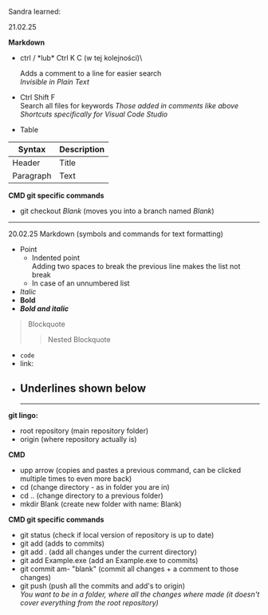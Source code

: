 <!-- #TODO(Move) -->

Sandra learned:

21.02.25

**Markdown**
- <!-- Add comment to a line --> ctrl / *lub* Ctrl K C (w tej kolejności)\
  Adds a comment to a line for easier search\
  *Invisible in Plain Text*
- Ctrl Shift F  
    Search all files for keywords *Those added in comments like above*
*Shortcuts specifically for Visual Code Studio*

- Table
  
| Syntax      | Description |
| ----------- | ----------- |
| Header      | Title       |
| Paragraph   | Text        |

**CMD git specific commands**  
- git checkout *Blank* (moves you into a branch named *Blank*)

---

20.02.25
Markdown (symbols and commands for text formatting)  
- Point
  - Indented point  
  Adding two spaces to break the previous line makes the list not break
  - In case of an unnumbered list
- *Italic*  
- **Bold**  
- ***Bold and italic***  
> Blockquote
>> Nested Blockquote  
- `code`
- link: 
- Underlines shown below
  ---
  ***
  
**git lingo:**  
- root repository (main repository folder)  
- origin (where repository actually is)  
  
**CMD**  
- upp arrow (copies and pastes a previous command, can be clicked multiple  times to even more back)  
- cd (change directory - as in folder you are in)  
- cd .. (change directory to a previous folder)  
- mkdir Blank (create new folder with name: Blank)  
  
**CMD git specific commands**  
- git status (check if local version of repository is up to date)  
- git add (adds to commits)  
- git add . (add all changes under the current directory)  
- git add Example.exe (add an Example.exe to commits)  
- git commit am- "blank" (commit all changes + a comment to those changes)  
- git push (push all the commits and add's to origin)  
*You want to be in a folder, where all the changes where made (it doesn't cover everything from the root repository)*  
